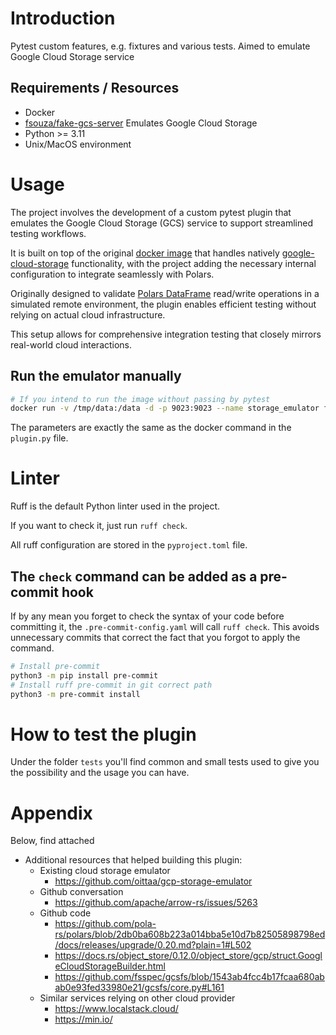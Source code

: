 # Introduction
Pytest custom features, e.g. fixtures and various tests. Aimed to emulate Google Cloud Storage service

## Requirements / Resources
- Docker
- [fsouza/fake-gcs-server](https://github.com/fsouza/fake-gcs-server) Emulates Google Cloud Storage
- Python >= 3.11
- Unix/MacOS environment

# Usage
The project involves the development of a custom pytest plugin that emulates the Google Cloud Storage (GCS) service to support streamlined testing workflows.

It is built on top of the original [docker image](https://github.com/fsouza/fake-gcs-server) that handles natively [google-cloud-storage](https://github.com/googleapis/python-storage) functionality,
with the project adding the necessary internal configuration to integrate seamlessly with Polars.

Originally designed to validate [Polars DataFrame](https://github.com/pola-rs/polars) read/write operations in a simulated remote environment,
the plugin enables efficient testing without relying on actual cloud infrastructure.

This setup allows for comprehensive integration testing that closely mirrors real-world cloud interactions.

## Run the emulator manually
```bash
# If you intend to run the image without passing by pytest
docker run -v /tmp/data:/data -d -p 9023:9023 --name storage_emulator fsouza/fake-gcs-server -port 9023 -scheme http -backend memory -public-host 127.0.0.1:9023 -external-url http://127.0.0.1:9023 -filesystem-root /storage
```
The parameters are exactly the same as the docker command in the ``plugin.py`` file.

# Linter

Ruff is the default Python linter used in the project.

If you want to check it, just run ``ruff check``.

All ruff configuration are stored in the ``pyproject.toml`` file.

## The ``check`` command can be added as a pre-commit hook
If by any mean you forget to check the syntax of your code before committing it,
the ``.pre-commit-config.yaml`` will call ``ruff check``.
This avoids unnecessary commits that correct the fact that you forgot to apply the command.

```bash
# Install pre-commit
python3 -m pip install pre-commit
# Install ruff pre-commit in git correct path 
python3 -m pre-commit install
```

# How to test the plugin
Under the folder ``tests`` you'll find common and small tests used to give you the possibility and the usage you can have.


# Appendix

Below, find attached 

* Additional resources that helped building this plugin:
    * Existing cloud storage emulator
      - https://github.com/oittaa/gcp-storage-emulator
    * Github conversation
      - https://github.com/apache/arrow-rs/issues/5263
    * Github code
      - https://github.com/pola-rs/polars/blob/2db0ba608b223a014bba5e10d7b82505898798ed/docs/releases/upgrade/0.20.md?plain=1#L502
      - https://docs.rs/object_store/0.12.0/object_store/gcp/struct.GoogleCloudStorageBuilder.html
      - https://github.com/fsspec/gcsfs/blob/1543ab4fcc4b17fcaa680abab0e93fed33980e21/gcsfs/core.py#L161
    * Similar services relying on other cloud provider
      - https://www.localstack.cloud/
      - https://min.io/
